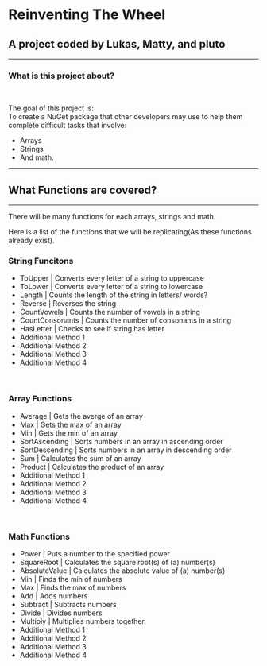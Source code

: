 <!--- [![Open in Codespaces](https://classroom.github.com/assets/launch-codespace-f4981d0f882b2a3f0472912d15f9806d57e124e0fc890972558857b51b24a6f9.svg)](https://classroom.github.com/open-in-codespaces?assignment_repo_id=9838360) --->
<!--- Commented above just to make the readme look nicer/ more appealing to the eyes. --->

# **Reinventing The Wheel**
## **A project coded by Lukas, Matty, and pluto**
<!--- Names are in alphabetical order. --->
<!--- Yes, I prefer my name (pluto) without any capitals. --->
<!--- Also, yes, I partially learned markdown just for github. --->
<hr>

### **What is this project about?**
<br>

The goal of this project is:
<br>
To create a NuGet package that other developers may use to help them complete difficult tasks that involve:
- Arrays
- Strings
- And math.

<hr>

## **What Functions are covered?**
<hr>

There will be many functions for each arrays, strings and math.
<br>

Here is a list of the functions that we will be replicating(As these functions already exist).
<!--- "Additional Method 1, 2, 3 & 4" are all placeholders until we decide what function we will make/ replicate.
        When that is decided, I can replace it with a description of whatever we make. --->

### **String Funcitons**
- ToUpper | Converts every letter of a string to uppercase
- ToLower | Converts every letter of a string to lowercase
- Length | Counts the length of the string in letters/ words?
- Reverse | Reverses the string
- CountVowels | Counts the number of vowels in a string
- CountConsonants | Counts the number of consonants in a string
- HasLetter | Checks to see if string has letter
- Additional Method 1
- Additional Method 2
- Additional Method 3
- Additional Method 4

<br>

### **Array Functions**
- Average | Gets the averge of an array
- Max | Gets the max of an array
- Min | Gets the min of an array
- SortAscending | Sorts numbers in an array in ascending order
- SortDescending | Sorts numbers in an array in descending order
- Sum | Calculates the sum of an array
- Product | Calculates the product of an array
- Additional Method 1
- Additional Method 2
- Additional Method 3
- Additional Method 4

<br>

### **Math Functions**
- Power | Puts a number to the specified power
- SquareRoot | Calculates the square root(s) of (a) number(s)
- AbsoluteValue | Calculates the absolute value of (a) number(s)
- Min | Finds the min of numbers
- Max | Finds the max of numbers
- Add | Adds numbers
- Subtract | Subtracts numbers
- Divide | Divides numbers
- Multiply | Multiplies numbers together
- Additional Method 1
- Additional Method 2
- Additional Method 3
- Additional Method 4